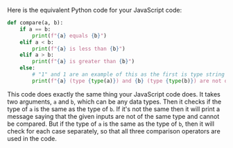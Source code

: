 Here is the equivalent Python code for your JavaScript code:

```python
def compare(a, b):
    if a == b:
        print(f"{a} equals {b}")
    elif a < b:
        print(f"{a} is less than {b}")
    elif a > b:
        print(f"{a} is greater than {b}")
    else:
        # "1" and 1 are an example of this as the first is type string and the second is type number
        print(f"{a} (type {type(a)}) and {b} (type {type(b)}) are not of the same type and cannot be compared.")
```
This code does exactly the same thing your JavaScript code does. It takes two arguments, `a` and `b`, which can be any data types. Then it checks if the type of `a` is the same as the type of `b`. If it's not the same then it will print a message saying that the given inputs are not of the same type and cannot be compared. But if the type of `a` is the same as the type of `b`, then it will check for each case separately, so that all three comparison operators are used in the code.
